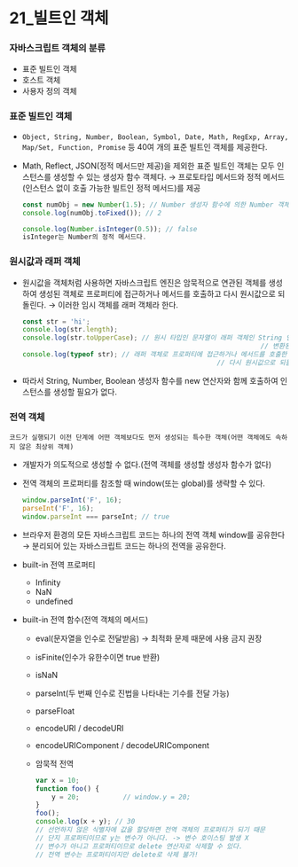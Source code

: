 # 21_빌트인 객체

### 자바스크립트 객체의 분류

- 표준 빌트인 객체
- 호스트 객체
- 사용자 정의 객체

### 표준 빌트인 객체

- `Object, String, Number, Boolean, Symbol, Date, Math, RegExp, Array, Map/Set, Function, Promise` 등 40여 개의 표준 빌트인 객체를 제공한다.
- Math, Reflect, JSON(정적 메서드만 제공)을 제외한 표준 빌트인 객체는 모두 인스턴스를 생성할 수 있는 생성자 함수 객체다. → 프로토타입 메서드와 정적 메서드(인스턴스 없이 호출 가능한 빌트인 정적 메서드)를 제공
    
    ```jsx
    const numObj = new Number(1.5); // Number 생성자 함수에 의한 Number 객체 생성
    console.log(numObj.toFixed()); // 2
    
    console.log(Number.isInteger(0.5)); // false
    isInteger는 Number의 정적 메서드다.
    ```
    

### 원시값과 래퍼 객체

- 원시값을 객체처럼 사용하면 자바스크립트 엔진은 암묵적으로 연관된 객체를 생성하여 생성된 객체로 프로퍼티에 접근하거나 메서드를 호출하고 다시 원시값으로 되돌린다. → 이러한 임시 객체를 래퍼 객체라 한다.
    
    ```jsx
    const str = 'hi';
    console.log(str.length);
    console.log(str.toUpperCase); // 원시 타입인 문자열이 래퍼 객체인 String 인스턴스로 
    															// 변환된다.
    console.log(typeof str); // 래퍼 객체로 프로퍼티에 접근하거나 메서드를 호출한 후, 
    												 // 다시 원시값으로 되돌린다.(래퍼 객체는 가비지 컬렉션 대상이 됨)
    ```
    
- 따라서 String, Number, Boolean 생성자 함수를 new 연산자와 함께 호출하여 인스턴스를 생성할 필요가 없다.

### 전역 객체

`코드가 실행되기 이전 단계에 어떤 객체보다도 먼저 생성되는 특수한 객체(어떤 객체에도 속하지 않은 최상위 객체)`

- 개발자가 의도적으로 생성할 수 없다.(전역 객체를 생성할 생성자 함수가 없다)
- 전역 객체의 프로퍼티를 참조할 때 window(또는 global)를 생략할 수 있다.
    
    ```jsx
    window.parseInt('F', 16);
    parseInt('F', 16);
    window.parseInt === parseInt; // true
    ```
    
- 브라우저 환경의 모든 자바스크립트 코드는 하나의 전역 객체 window를 공유한다 → 분리되어 있는 자바스크립트 코드는 하나의 전역을 공유한다.
- built-in 전역 프로퍼티
    - Infinity
    - NaN
    - undefined
- built-in 전역 함수(전역 객체의 메서드)
    - eval(문자열을 인수로 전달받음) → 최적화 문제 때문에 사용 금지 권장
    - isFinite(인수가 유한수이면 true 반환)
    - isNaN
    - parseInt(두 번째 인수로 진법을 나타내는 기수를 전달 가능)
    - parseFloat
    - encodeURI / decodeURI
    - encodeURIComponent / decodeURIComponent
    - 암묵적 전역
        
        ```jsx
        var x = 10;
        function foo() {
        	y = 20;           // window.y = 20;
        }
        foo();
        console.log(x + y); // 30
        // 선언하지 않은 식별자에 값을 할당하면 전역 객체의 프로퍼티가 되기 때문
        // 단지 프로퍼티이므로 y는 변수가 아니다. -> 변수 호이스팅 발생 X
        // 변수가 아니고 프로퍼티이므로 delete 연산자로 삭제할 수 있다.
        // 전역 변수는 프로퍼티이지만 delete로 삭제 불가!
        ```